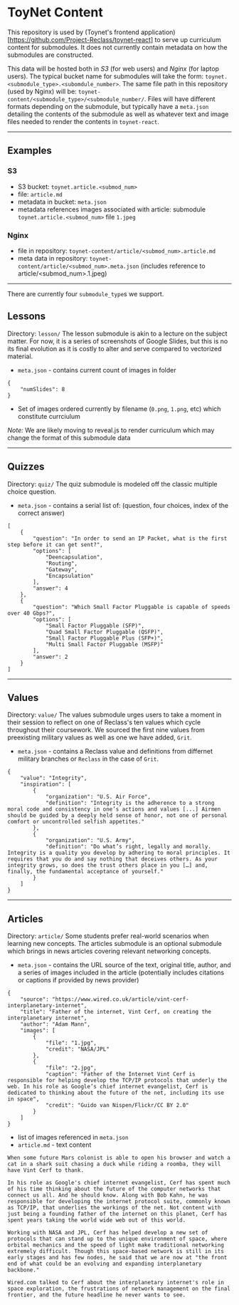 # ToyNet Content

This repository is used by (Toynet's frontend application)[https://github.com/Project-Reclass/toynet-react] to serve up curriculum content for submodules. It does not currently contain metadata on how the submodules are constructed.

This data will be hosted both in *S3* (for web users) and *Nginx* (for laptop users).
The typical bucket name for submodules will take the form: `toynet.<submodule_type>.<subomdule_number>`.
The same file path in this repository (used by Nginx) will be: `toynet-content/<submodule_type>/<submodule_number/`.
Files will have different formats depending on the submodule, but typically have a `meta.json` detailing the contents of the submodule as well as whatever text and image files needed to render the contents in `toynet-react`.

---

## Examples

### S3
* S3 bucket: `toynet.article.<submod_num>`
* file: `article.md`
* metadata in bucket: `meta.json`
* metadata references images associated with article: submodule `toynet.article.<submod_num>` file `1.jpeg`

### Nginx
* file in repository: `toynet-content/article/<submod_num>.article.md`
* meta data in repository: `toynet-content/article/<submod_num>.meta.json` (includes reference to article/<submod_num>.1.jpeg)

---

There are currently four `submodule_type`s we support.

## Lessons
Directory: `lesson/`
The lesson submodule is akin to a lecture on the subject matter. For now, it is a series of screenshots of Google Slides, but this is no its final evolution as it is costly to alter and serve compared to vectorized material.

* `meta.json` - contains current count of images in folder
```
{
    "numSlides": 8
}
```
* Set of images ordered currently by filename (`0.png`, `1.png`, etc) which constitute currciulum

*Note:* We are likely moving to reveal.js to render curriculum which may change the format of this submodule data

---

## Quizzes
Directory: `quiz/`
The quiz submodule is modeled off the classic multiple choice question.

* `meta.json` - contains a serial list of: (question, four choices, index of the correct answer)
```
[
    {
        "question": "In order to send an IP Packet, what is the first step before it can get sent?",
        "options": [
            "Deencapsulation",
            "Routing",
            "Gateway",
            "Encapsulation"
        ],
        "answer": 4
    },
    {
        "question": "Which Small Factor Pluggable is capable of speeds over 40 Gbps?",
        "options": [
            "Small Factor Pluggable (SFP)",
            "Quad Small Factor Pluggable (QSFP)",
            "Small Factor Pluggable Plus (SFP+)",
            "Multi Small Factor Pluggable (MSFP)"
        ],
        "answer": 2
    }
]
```

---

## Values
Directory: `value/`
The values submodule urges users to take a moment in their session to reflect on one of Reclass's ten values which cycle throughout their coursework. We sourced the first nine values from preexisting military values as well as one we have added, `Grit`.

* `meta.json` - contains a Reclass value and definitions from differnet military branches or `Reclass` in the case of `Grit`.
```
{
    "value": "Integrity",
    "inspiration": [
        {
            "organization": "U.S. Air Force",
            "definition": "Integrity is the adherence to a strong moral code and consistency in one’s actions and values [...] Airmen should be guided by a deeply held sense of honor, not one of personal comfort or uncontrolled selfish appetites."
        },
        {
            "organization": "U.S. Army",
            "definition": "Do what’s right, legally and morally. Integrity is a quality you develop by adhering to moral principles. It requires that you do and say nothing that deceives others. As your integrity grows, so does the trust others place in you […] and, finally, the fundamental acceptance of yourself."
        }
    ]
}
```

---

## Articles
Directory: `article/`
Some students prefer real-world scenarios when learning new concepts. The articles submodule is an optional submodule which brings in news articles covering relevant networking concepts.

* `meta.json` - contains the URL source of the text, original title, author, and a series of images included in the article (potentially includes citations or captions if provided by news provider)
```
{
    "source": "https://www.wired.co.uk/article/vint-cerf-interplanetary-internet",
    "title": "Father of the internet, Vint Cerf, on creating the interplanetary internet",
    "author": "Adam Mann",
    "images": [
        {
            "file": "1.jpg",
            "credit": "NASA/JPL"
        },
        {
            "file": "2.jpg",
            "caption": "Father of the Internet Vint Cerf is responsible for helping develop the TCP/IP protocols that underly the web. In his role as Google’s chief internet evangelist, Cerf is dedicated to thinking about the future of the net, including its use in space",
            "credit": "Guido van Nispen/Flickr/CC BY 2.0"
        }
    ]
}
```

* list of images referenced in `meta.json`
* `article.md` - text content
```
When some future Mars colonist is able to open his browser and watch a cat in a shark suit chasing a duck while riding a roomba, they will have Vint Cerf to thank.

In his role as Google's chief internet evangelist, Cerf has spent much of his time thinking about the future of the computer networks that connect us all. And he should know. Along with Bob Kahn, he was responsible for developing the internet protocol suite, commonly known as TCP/IP, that underlies the workings of the net. Not content with just being a founding father of the internet on this planet, Cerf has spent years taking the world wide web out of this world.

Working with NASA and JPL, Cerf has helped develop a new set of protocols that can stand up to the unique environment of space, where orbital mechanics and the speed of light make traditional networking extremely difficult. Though this space-based network is still in its early stages and has few nodes, he said that we are now at "the front end of what could be an evolving and expanding interplanetary backbone."

Wired.com talked to Cerf about the interplanetary internet's role in space exploration, the frustrations of network management on the final frontier, and the future headline he never wants to see.
```